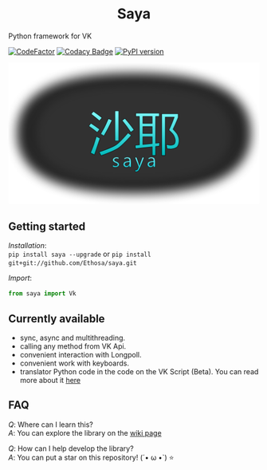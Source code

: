 <h1 align="center">Saya</h1>

Python framework for VK

[![CodeFactor](https://www.codefactor.io/repository/github/ethosa/saya/badge)](https://www.codefactor.io/repository/github/ethosa/saya)
[![Codacy Badge](https://api.codacy.com/project/badge/Grade/d99e1d9e2eb340aabeea968926dbb0f0)](https://www.codacy.com/manual/Ethosa/saya?utm_source=github.com&amp;utm_medium=referral&amp;utm_content=Ethosa/saya&amp;utm_campaign=Badge_Grade)
[![PyPI version](https://badge.fury.io/py/saya.svg)](https://badge.fury.io/py/saya)

![logo](https://github.com/Ethosa/saya/blob/master/logo2.png)

## Getting started
*Installation*:  
`pip install saya --upgrade` or `pip install git+git://github.com/Ethosa/saya.git`

*Import*:
```python
from saya import Vk
```

## Currently available
-   sync, async and multithreading.
-   calling any method from VK Api.
-   convenient interaction with Longpoll.
-   convenient work with keyboards.
-   translator Python code in the code on the VK Script (Beta). You can read more about it [here](https://github.com/Ethosa/saya/wiki/VkScript#now-support)

## FAQ
*Q*: Where can I learn this?  
*A*: You can explore the library on the [wiki page](https://github.com/Ethosa/saya/wiki)

*Q*: How can I help develop the library?  
*A*: You can put a star on this repository! (´• ω •`) :star:
